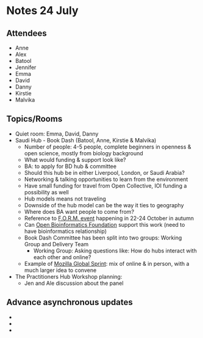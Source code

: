 # Notes 24 July

## Attendees
 
* Anne
* Alex
* Batool
* Jennifer
* Emma
* David
* Danny
* Kirstie
* Malvika


## Topics/Rooms

* Quiet room: Emma, David, Danny
* Saudi Hub - Book Dash (Batool, Anne, Kirstie & Malvika)
    * Number of people: 4-5 people, complete beginners in openness & open science, mostly from biology background
    * What would funding & support look like?
    * BA: to apply for BD hub & committee
    * Should this hub be in either Liverpool, London, or Saudi Arabia?
    * Networking & talking opportunities to learn from the environment
    * Have small funding for travel from Open Collective, IOI funding a possibility as well
    * Hub models means not traveling
    * Downside of the hub model can be the way it ties to geography
    * Where does BA want people to come from?
    * Reference to [F.O.R.M. event](https://forumforopenresearch.com/programme/) happening in 22-24 October in autumn
    * Can [Open Bioinformatics Foundation](https://www.open-bio.org/) support this work (need to have bioinformatics relationship)
    * Book Dash Committee has been split into two groups: Working Group and Delivery Team
        * Working Group: Asking questions like: How do hubs interact with each other and online?
    * Example of [Mozilla Global Sprint](https://github.com/mozilla/global-sprint): mix of online & in person, with a much larger idea to convene
* The Practitioners Hub Workshop planning: 
    - Jen and Ale discussion about the panel

## Advance asynchronous updates

* 
* 
* 
